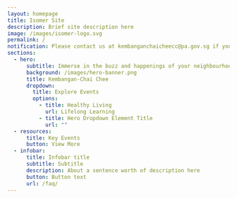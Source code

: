 ```yaml
---
layout: homepage
title: Isomer Site
description: Brief site description here
image: /images/isomer-logo.svg
permalink: /
notification: Please contact us at kembanganchaicheecc@pa.gov.sg if you have any queries.
sections:
  - hero:
      subtitle: Immerse in the buzz and happenings of your neighbourhood.
      background: /images/hero-banner.png
      title: Kembangan-Chai Chee
      dropdown:
        title: Explore Events
        options:
          - title: Healthy Living
            url: Lifelong Learning
          - title: Hero Dropdown Element Title
            url: ""
  - resources:
      title: Key Events
      button: View More
  - infobar:
      title: Infobar title
      subtitle: Subtitle
      description: About a sentence worth of description here
      button: Button text
      url: /faq/
---
```

